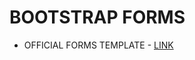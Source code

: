 # BOOTSTRAP FORMS

* OFFICIAL FORMS TEMPLATE - [LINK](https://getbootstrap.com/docs/4.1/examples/checkout/) 

